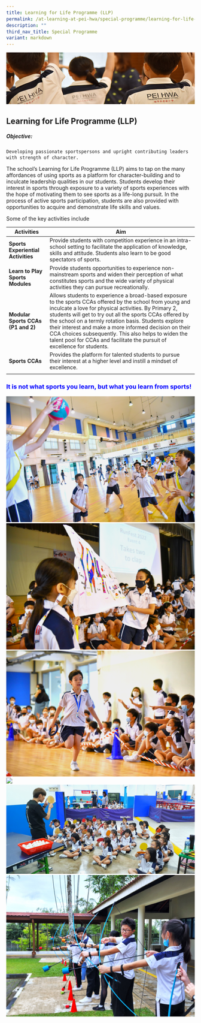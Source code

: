 ```yaml
---
title: Learning for Life Programme (LLP)
permalink: /at-learning-at-pei-hwa/special-programme/learning-for-life-programme/
description: ""
third_nav_title: Special Programme
variant: markdown
---
```

![](/images/Website%20Banners%20Subpage/948x260%20masterhead%20-%20Learning%20at%20Pei%20Hwa2.jpg)

## Learning for Life Programme (LLP)
##### 	Objective: 
	Developing passionate sportspersons and upright contributing leaders with strength of character.

The school’s Learning for Life Programme (LLP) aims to tap on the many affordances of using sports as a platform for character-building and to inculcate leadership qualities in our students. Students develop their interest in sports through exposure to a variety of sports experiences with the hope of motivating them to see sports as a life-long pursuit.  In the process of active sports participation, students are also provided with opportunities to acquire and demonstrate life skills and values.

Some of the key activities include

| Activities  | Aim  |
| -------- | -------- |
| **Sports Experiential Activities**      | Provide students with competition experience in an intra-school setting to facilitate the application of knowledge, skills and attitude. Students also learn to be good spectators of sports.         |
| **Learn to Play Sports Modules**     | Provide students opportunities to experience non-mainstream sports and widen their perception of what constitutes sports and the wide variety of physical activities they can pursue recreationally.         |
| **Modular Sports CCAs (P1 and 2)**| Allows students to experience a broad-based exposure to the sports CCAs offered by the school from young and inculcate a love for physical activities. By Primary 2, students will get to try out all the sports CCAs offered by the school on a termly rotation basis. Students explore their interest and make a more informed decision on their CCA choices subsequently. This also helps to widen the talent pool for CCAs and facilitate the pursuit of excellence for students.          |
|  **Sports CCAs**| Provides the platform for talented students to pursue their interest at a higher level and instill a mindset of excellence.       |
| | |
 

### <p style="color:#0000FF;"><b>It is not what sports you learn, but what you learn from sports!</b></p>

![](/images/ACADEMICS/LLP/DSC_7447_90.jpg)
![](/images/ACADEMICS/LLP/DSC_4701_117.jpg)
![](/images/ACADEMICS/LLP/DSC_4620_38.jpg)
![](/images/ACADEMICS/LLP/DSC_3891_17.jpg)
![](/images/ACADEMICS/LLP/20230327_152125.jpg)
![](/images/ACADEMICS/LLP/20220804_144820.jpg)
